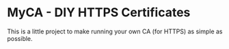 # MyCA - DIY HTTPS Certificates

This is a little project to make running your own CA (for HTTPS) as simple as possible.
